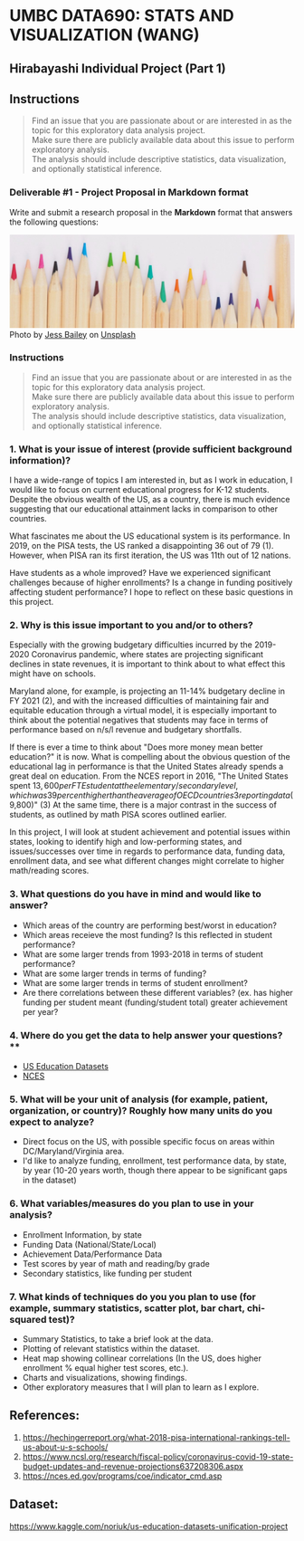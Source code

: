 # UMBC DATA690: STATS AND VISUALIZATION (WANG)
## Hirabayashi Individual Project  (Part 1)


## Instructions
> Find an issue that you are passionate about or are interested in as the topic for this exploratory data analysis project.  
> Make sure there are publicly available data about this issue to perform exploratory analysis.  
> The analysis should include descriptive statistics, data visualization, and optionally statistical inference.  

### Deliverable #1 - Project Proposal in Markdown format
Write and submit a research proposal in the **Markdown** format that answers the following questions:

![Picture of Pencils](pencils_small.jpg "Pencils")
<span>Photo by <a href="https://unsplash.com/@jessbaileydesigns?utm_source=unsplash&amp;utm_medium=referral&amp;utm_content=creditCopyText">Jess Bailey</a> on <a href="https://unsplash.com/s/photos/pencil?utm_source=unsplash&amp;utm_medium=referral&amp;utm_content=creditCopyText">Unsplash</a></span>

### Instructions
> Find an issue that you are passionate about or are interested in as the topic for this exploratory data analysis project.  
> Make sure there are publicly available data about this issue to perform exploratory analysis.  
> The analysis should include descriptive statistics, data visualization, and optionally statistical inference.  

### 1. What is your issue of interest (provide sufficient background information)?
I have a wide-range of topics I am interested in, but as I work in education, I would like to focus on current educational progress for K-12 students. Despite the obvious wealth of the US, as a country, there is much evidence suggesting that our educational attainment lacks in comparison to other countries. 

What fascinates me about the US educational system is its performance. 
In 2019, on the PISA tests, the US ranked a disappointing 36 out of 79 (1). However, when PISA ran its first iteration, the US was 11th out of 12 nations. 

Have students as a whole improved? Have we experienced significant challenges because of higher enrollments? Is a change in funding positively affecting student performance? I hope to reflect on these basic questions in this project. 

### 2. Why is this issue important to you and/or to others?  
Especially with the growing budgetary difficulties incurred by the 2019-2020 Coronavirus pandemic, where states are projecting significant declines in state revenues, it is
important to think about to what effect this might have on schools.   

Maryland alone, for example, is projecting an 11-14% budgetary decline in FY 2021 (2), and with the increased difficulties of maintaining fair and equitable education through a
virtual model, it is especially important to think about the potential negatives that students may face in terms of performance based on n/s/l revenue and budgetary shortfalls. 

If there is ever a time to think about "Does more money mean better education?" it is now. What is compelling about the obvious question of the educational lag in performance is that the United States already spends a great deal on education. From the NCES report in 2016, "The United States spent $13,600 per FTE student at the elementary/secondary level, which was 39 percent higher than the average of OECD countries3 reporting data ($9,800)" (3) At the same time, there is a major contrast in the success of students, as outlined by math PISA scores outlined earlier.   

In this project, I will look at student achievement and potential issues within states, looking to identify high and low-performing states, and issues/successes over time in
regards to performance data, funding data, enrollment data, and see what different changes might correlate to higher math/reading scores.   

### 3. What questions do you have in mind and would like to answer? 
- Which areas of the country are performing best/worst in education?
- Which areas receieve the most funding? Is this reflected in student performance?
- What are some larger trends from 1993-2018 in terms of student performance?
- What are some larger trends in terms of funding?
- What are some larger trends in terms of student enrollment?
- Are there correlations between these different variables? (ex. has higher funding per student meant (funding/student total) greater achievement per year?

### 4. Where do you get the data to help answer your questions?**  
- [US Education Datasets](https://www.kaggle.com/noriuk/us-education-datasets-unification-project)
- [NCES](https://nces.ed.gov/datalab/TablesLibrary)

### 5. What will be your unit of analysis (for example, patient, organization, or country)? Roughly how many units do you expect to analyze? 
- Direct focus on the US, with possible specific focus on areas within DC/Maryland/Virginia area. 
- I'd like to analyze funding, enrollment, test performance data, by state, by year (10-20 years worth, though there appear to be significant gaps in the dataset) 

### 6. What variables/measures do you plan to use in your analysis?
- Enrollment Information, by state
- Funding Data (National/State/Local)
- Achievement Data/Performance Data
- Test scores by year of math and reading/by grade
- Secondary statistics, like funding per student

### 7. What kinds of techniques do you you plan to use (for example, summary statistics, scatter plot, bar chart, chi-squared test)?  
- Summary Statistics, to take a brief look at the data.
- Plotting of relevant statistics within the dataset.
- Heat map showing collinear correlations (In the US, does higher enrollment % equal higher test scores, etc.).
- Charts and visualizations, showing findings.
- Other exploratory measures that I will plan to learn as I explore.

## References:
1. https://hechingerreport.org/what-2018-pisa-international-rankings-tell-us-about-u-s-schools/  
2. https://www.ncsl.org/research/fiscal-policy/coronavirus-covid-19-state-budget-updates-and-revenue-projections637208306.aspx
3. https://nces.ed.gov/programs/coe/indicator_cmd.asp

## Dataset:
https://www.kaggle.com/noriuk/us-education-datasets-unification-project
